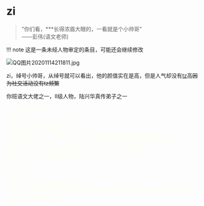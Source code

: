 # zi
> "你们看，***长得浓眉大眼的，一看就是个小帅哥"      
>            ——彭伟(语文老师)

!!! note
    这是一条未经人物审定的条目，可能还会继续修改


![QQ图片20201114211811.jpg](https://i.loli.net/2020/11/14/sVy3lDYK2t9jxQg.jpg)



zi，绰号小帅哥，从绰号就可以看出，他的颜值实在是高，但是人气却没有[tz](/人物志/Rabbit.md)高<del>因为社交活动没有tz频繁

你班语文大佬之一，Ⅱ级人物，陆兴华真传弟子之一


<font color=#fffff size=2>
From:[data lose]<br/>
To:ZB-O5-2 <br/>
主题：Site-04每周例行报告。<br/>
人员无损失。异常无突破。收容无失效。<br/>
然而我想请您关注一个问题：似乎有关zi的资料都被刻意删除或隐藏了了<br/>
在服务器庞大的数据中，他的资料少之又少，甚至他出现过的的照片一张也没有<br/>
更糟糕的的是，目前已观测到的现象已有两起，这绝不是偶然<br/>
建议总部派遣一支机动特遣队对Site-04进行全面扫荡<br/>
<br/>
From:ZB-O5-1 <br/>
To:[data lose]<br/>
再在工作人员里找异常你也可以滚了<br/>
一份人员报告需要B2以上的权限？再有这种毫无意义的报告马上就可以降为D级，不要用无意义的报告填满空白<br/>
</font>
